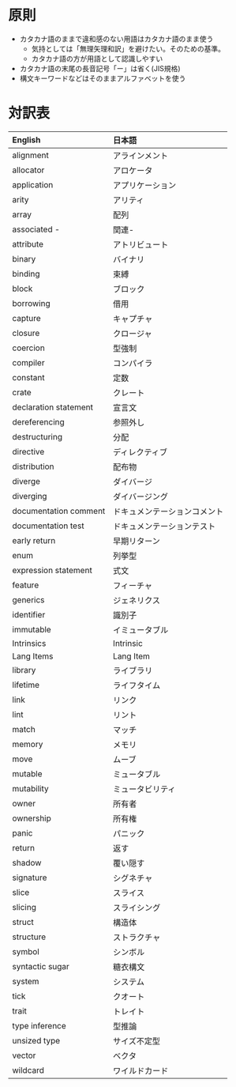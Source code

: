 # 原則

* カタカナ語のままで違和感のない用語はカタカナ語のまま使う
  + 気持としては「無理矢理和訳」を避けたい。そのための基準。
  + カタカナ語の方が用語として認識しやすい
* カタカナ語の末尾の長音記号「ー」は省く(JIS規格)
* 構文キーワードなどはそのままアルファベットを使う

# 対訳表

| English               | 日本語
|:----------------------|:------
| alignment             | アラインメント
| allocator             | アロケータ
| application           | アプリケーション
| arity                 | アリティ
| array                 | 配列
| associated -          | 関連-
| attribute             | アトリビュート
| binary                | バイナリ
| binding               | 束縛
| block                 | ブロック
| borrowing             | 借用
| capture               | キャプチャ
| closure               | クロージャ
| coercion              | 型強制
| compiler              | コンパイラ
| constant              | 定数
| crate                 | クレート
| declaration statement | 宣言文
| dereferencing         | 参照外し
| destructuring         | 分配
| directive             | ディレクティブ
| distribution          | 配布物
| diverge               | ダイバージ
| diverging             | ダイバージング
| documentation comment | ドキュメンテーションコメント
| documentation test    | ドキュメンテーションテスト
| early return          | 早期リターン
| enum                  | 列挙型
| expression statement  | 式文
| feature               | フィーチャ
| generics              | ジェネリクス
| identifier            | 識別子
| immutable             | イミュータブル
| Intrinsics            | Intrinsic
| Lang Items            | Lang Item
| library               | ライブラリ
| lifetime              | ライフタイム
| link                  | リンク
| lint                  | リント
| match                 | マッチ
| memory                | メモリ
| move                  | ムーブ
| mutable               | ミュータブル
| mutability            | ミュータビリティ
| owner                 | 所有者
| ownership             | 所有権
| panic                 | パニック
| return                | 返す
| shadow                | 覆い隠す
| signature             | シグネチャ
| slice                 | スライス
| slicing               | スライシング
| struct                | 構造体
| structure             | ストラクチャ
| symbol                | シンボル
| syntactic sugar       | 糖衣構文
| system                | システム
| tick                  | クオート
| trait                 | トレイト
| type inference        | 型推論
| unsized type          | サイズ不定型
| vector                | ベクタ
| wildcard              | ワイルドカード
